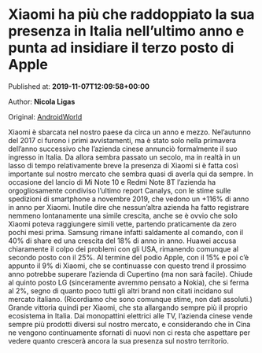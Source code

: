 
# Xiaomi ha più che raddoppiato la sua presenza in Italia nell’ultimo anno e punta ad insidiare il terzo posto di Apple

Published at: **2019-11-07T12:09:58+00:00**

Author: **Nicola Ligas**

Original: [AndroidWorld](https://www.androidworld.it/2019/11/07/xiaomi-italia-raddoppia-679360/)

Xiaomi è sbarcata nel nostro paese da circa un anno e mezzo. Nel’autunno del 2017 ci furono i primi avvistamenti, ma è stato solo nella primavera dell’anno successivo che l’azienda cinese annunciò formalmente il suo ingresso in Italia. Da allora sembra passato un secolo, ma in realtà in un lasso di tempo relativamente breve la presenza di Xiaomi si è fatta così importante sul nostro mercato che sembra quasi di averla qui da sempre.
In occasione del lancio di Mi Note 10 e Redmi Note 8T l’azienda ha orgogliosamente condiviso l’ultimo report Canalys, con le stime sulle spedizioni di smartphone a novembre 2019, che vedono un +116% di anno in anno per Xiaomi. Inutile dire che nessun’altra azienda ha fatto registrare nemmeno lontanamente una simile crescita, anche se è ovvio che solo Xiaomi poteva raggiungere simili vette, partendo praticamente da zero pochi mesi prima.
Samsung rimane infatti saldamente al comando, con il 40% di share ed una crescita del 18% di anno in anno. Huawei accusa chiaramente il colpo dei problemi con gli USA, rimanendo comunque al secondo posto con il 25%. Al termine del podio Apple, con il 15% e poi c’è appunto il 9% di Xiaomi, che se continuasse con questo trend il prossimo anno potrebbe superare l’azienda di Cupertino (ma non sarà facile).
Chiude al quinto posto LG (sinceramente avremmo pensato a Nokia), che si ferma al 2%, segno di quanto poco tutti gli altri brand non citati incidano sul mercato italiano. (Ricordiamo che sono comunque stime, non dati assoluti.)
Grande vittoria quindi per Xiaomi, che sta allargando sempre più il proprio ecosistema in Italia. Dai monopattini elettrici alle TV, l’azienda cinese vende sempre più prodotti diversi sul nostro mercato, e considerando che in Cina ne vengono continuamente sfornati di nuovi non ci resta che aspettare per vedere quanto crescerà ancora la sua presenza sul nostro territorio.
